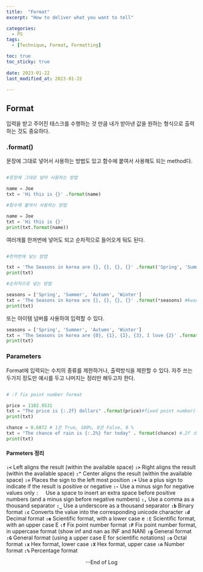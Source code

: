 ```yaml
---
title:  "Format" 
excerpt: "How to deliver what you want to tell"

categories:
  - PS
tags:
  - [Technique, Format, Formatting]

toc: true
toc_sticky: true
 
date: 2023-01-22
last_modified_at: 2023-01-22

---
```


## Format

입력을 받고 주어진 태스크를 수행하는 것 만큼
내가 받아낸 값을 원하는 형식으로 출력하는 것도 중요하다.

### .format()

문장에 그대로 넣어서 사용하는 방법도 있고
함수에 붙여서 사용해도 되는 method다.

```python

#문장에 그대로 넣어 사용하는 방법

name = Joe
txt = 'Hi this is {}' .format(name)

#함수에 붚여서 사용하는 방법

name = Joe
txt = 'Hi this is {}'
print(txt.format(name))

```
여러개를 한꺼번에 넣어도 되고 순차적으로 들어오게 둬도 된다.

```python

#한꺼번에 넣는 방법

txt = 'The Seasons in korea are {}, {}, {}, {}' .format('Spring', 'Summer', 'Autumn', 'Winter')
print(txt)

#순차적으로 넣는 방법

seasons = ['Spring', 'Summer', 'Autumn', 'Winter']
txt = 'The Seasons in korea are {}, {}, {}, {}' .format(*seasons) #kwarg 사용
print(txt)
```

또는 아이템 넘버를 사용하여 입력할 수 있다.



```python
seasons = ['Spring', 'Summer', 'Autumn', 'Winter']
txt = 'The Seasons in korea are {0}, {1}, {2}, {3}, I love {2}' .format(*seasons) #kwarg 사용
print(txt)
```

### Parameters

Format에 입력되는 수치의 종류를 제한하거나, 출력방식을 제한할 수 있다.
자주 쓰는 두가지 정도만 예시를 두고 나머지는 정리만 해두고자 한다.

```python

# :f fix point number format

price = 1102.9531
txt = "The price is {:.2f} dollars" .format(price)#fixed point number(부동소수점)
print(txt)

chance = 0.6872 # 1은 True, 100%, 0은 False, 0 %
txt = "The chance of rain is {:.2%} for today" . format(chance) #.2f 소수점 둘 째 자리까지만 출력
print(txt)

```

#### Parmeters 정리

**`:<`**		Left aligns the result (within the available space)
**`:>`**		Right aligns the result (within the available space)
**`:^`**		Center aligns the result (within the available space)
**`:=`**		Places the sign to the left most position
**`:+`**		Use a plus sign to indicate if the result is positive or negative
**`:-`**		Use a minus sign for negative values only
`:  ` 		Use a space to insert an extra space before positive numbers (and a minus sign before negative numbers)
**`:,`**		Use a comma as a thousand separator
**`:_`**		Use a underscore as a thousand separator
**`:b`**		Binary format
**`:c`**		Converts the value into the corresponding unicode character
**`:d`**		Decimal format
**`:e`**		Scientific format, with a lower case e
`:E`		Scientific format, with an upper case E
**`:f`**		Fix point number format
**`:F`**		Fix point number format, in uppercase format (show inf and nan as INF and NAN)
**`:g`**		General format
**`:G`**		General format (using a upper case E for scientific notations)
**`:o`**		Octal format
**`:x`**		Hex format, lower case
**`:X`**		Hex format, upper case
**`:n`**		Number format
**`:%`**		Percentage format


<center> --End of Log </center>

